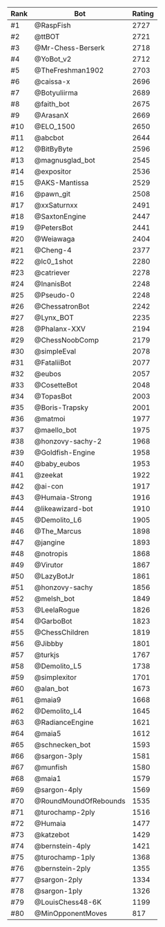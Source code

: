 Rank|Bot|Rating
---|---|---
#1|@RaspFish|2727
#2|@ttBOT|2721
#3|@Mr-Chess-Berserk|2718
#4|@YoBot_v2|2712
#5|@TheFreshman1902|2703
#6|@caissa-x|2696
#7|@Botyuliirma|2689
#8|@faith_bot|2675
#9|@ArasanX|2669
#10|@ELO_1500|2650
#11|@abcbot|2644
#12|@BitByByte|2596
#13|@magnusglad_bot|2545
#14|@expositor|2536
#15|@AKS-Mantissa|2529
#16|@pawn_git|2508
#17|@xxSaturnxx|2491
#18|@SaxtonEngine|2447
#19|@PetersBot|2441
#20|@Weiawaga|2404
#21|@Cheng-4|2377
#22|@lc0_1shot|2280
#23|@catriever|2278
#24|@InanisBot|2248
#25|@Pseudo-0|2248
#26|@ChessatronBot|2242
#27|@Lynx_BOT|2235
#28|@Phalanx-XXV|2194
#29|@ChessNoobComp|2179
#30|@simpleEval|2078
#31|@FataliiBot|2077
#32|@eubos|2057
#33|@CosetteBot|2048
#34|@TopasBot|2003
#35|@Boris-Trapsky|2001
#36|@matmoi|1977
#37|@maello_bot|1975
#38|@honzovy-sachy-2|1968
#39|@Goldfish-Engine|1958
#40|@baby_eubos|1953
#41|@zeekat|1922
#42|@ai-con|1917
#43|@Humaia-Strong|1916
#44|@likeawizard-bot|1910
#45|@Demolito_L6|1905
#46|@The_Marcus|1898
#47|@jangine|1893
#48|@notropis|1868
#49|@Virutor|1867
#50|@LazyBotJr|1861
#51|@honzovy-sachy|1856
#52|@melsh_bot|1849
#53|@LeelaRogue|1826
#54|@GarboBot|1823
#55|@ChessChildren|1819
#56|@Jibbby|1801
#57|@turkjs|1767
#58|@Demolito_L5|1738
#59|@simplexitor|1701
#60|@alan_bot|1673
#61|@maia9|1668
#62|@Demolito_L4|1645
#63|@RadianceEngine|1621
#64|@maia5|1612
#65|@schnecken_bot|1593
#66|@sargon-3ply|1581
#67|@munfish|1580
#68|@maia1|1579
#69|@sargon-4ply|1569
#70|@RoundMoundOfRebounds|1535
#71|@turochamp-2ply|1516
#72|@Humaia|1477
#73|@katzebot|1429
#74|@bernstein-4ply|1421
#75|@turochamp-1ply|1368
#76|@bernstein-2ply|1355
#77|@sargon-2ply|1334
#78|@sargon-1ply|1326
#79|@LouisChess48-6K|1199
#80|@MinOpponentMoves|817
